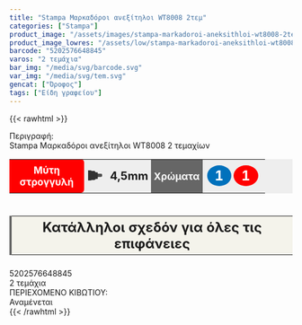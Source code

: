 ```yaml
---
title: "Stampa Μαρκαδόροι ανεξίτηλοι WT8008 2τεμ"
categories: ["Stampa"]
product_image: "/assets/images/stampa-markadoroi-aneksithloi-wt8008-2tem.jpg"
product_image_lowres: "/assets/low/stampa-markadoroi-aneksithloi-wt8008-2tem.jpg"
barcode: "5202576648845"
varos: "2 τεμάχια"
bar_img: "/media/svg/barcode.svg"
var_img: "/media/svg/tem.svg"
gencat: ["Όροφος"]
tags: ["Είδη γραφείου"]
---
```

{{< rawhtml >}}
<style>.miti{width:40%;}.mcolor{width: 35%;}.kapaki{width: 30%;flex-wrap:unset;}.mitit{display: flex;}.miti, .mcolor{background: #eee; border-collapse: collapse; vertical-align: middle; font-weight: bold;}.miti td:nth-child(1){background: red; color: #FFFFFF; padding: 5px; border-radius: 0 6px 6px 0; font-size: 13pt; text-align: center;}.miti td:nth-child(3){font-weight: bold; padding: 5px; font-size: 15pt;}.miti svg{margin-left: -1px; vertical-align:middle; width: 50px;}.miti td, .mcolor td, .kapaki td{height:60px;}.mcolor td:nth-child(1){background: #666; color: #FFFFFF;padding: 5px; text-align: center; font-size: 13pt}.mcolor span{padding: 4px 14px; background: red; margin-left: 0px; border-radius: 50%; font-size: 18pt; color: white; vertical-align: inherit;}.mcolor span:nth-child(2){margin-left: 4px; margin-right: 4px;}.mcolor{text-align: center;}.mcolor span:nth-child(1){background: #0071bc;}.mcolor span:nth-child(3){background: #666;}.kapaki{border-collapse: collapse; vertical-align: middle; background: #F4F3EB; font-weight: bold; border-left: 4px solid #666;}.kapaki td{padding: 5px 8px; text-align: center;}.kapaki svg{width: 90px; vertical-align:middle;}@media only screen and (max-width: 1088px){.mitit{flex-basis: 50%; flex-wrap: wrap;}.miti, .mcolor{width: 50%;}.kapaki{width: 100%; font-size: 18pt;}.kapaki svg{width: 130px;}}@media only screen and (max-width: 660px){.mitit{flex-basis: 100%; flex-wrap: wrap;}.miti, .mcolor{width: 100%; margin-bottom:5px;}.kapaki{width: 100%; font-size: 14pt;}.kapaki svg{width: 130px;}.miti td:nth-child(1), .mcolor td:nth-child(1) {width: 40%;}.kapaki td:nth-child(1) {text-align:center; font-size: 12pt;}}</style>

<div class="product"><div id="sistatika">Περιγραφή:</div><div class="alltext">Stampa Μαρκαδόροι ανεξίτηλοι WT8008 2 τεμαχίων</div>
<div class="mitit"><table class="miti"><tbody><tr><td>Μύτη στρογγυλή</td><td><svg viewBox="0 0 50 37"><style type="text/css">.ma0{fill:#4D4D4D;}.ma1{fill:#333333;}</style><defs></defs><g id="XMLID_1_"><path id="XMLID_3_" class="ma0" d="M44.6,23H33.4c-3,0-5.4-2.4-5.4-5.4v-0.2c0-3,2.4-5.4,5.4-5.4h11.2c3,0,5.4,2.4,5.4,5.4v0.2C50,20.6,47.6,23,44.6,23z"></path><path id="XMLID_2_" class="ma1" d="M27.1,7L24,4.3v-1C24,2.6,23.4,2,22.6,2H11V0H0v19.3V21v16h11v-3h11c0.8-0.2,2-1.5,2-1.5v0.2l3.1-2.7h4.7c1.2,0,2.2-1,2.2-2.2V22v-1.8v-11C34,8,33,7,31.8,7H27.1z"></path></g></svg></td><td>4,5mm</td></tr></tbody></table><table class="mcolor"><tbody><tr><td>Χρώματα</td><td><span>1</span><span>1</span></td></tr>
</tbody></table><table class="kapaki"><tbody><tr><td>Κατάλληλοι σχεδόν για όλες τις επιφάνειες</td></tr>
</tbody></table></div>
<div class="keno"></div><div id="barcode"><div id="barimage1"></div><span id="bartext">5202576648845</span></div><div id="varos"><div id="temimg"></div><span id="varostext">2 τεμάχια</span></div><div id="kivotio">ΠΕΡΙΕΧΟΜΕΝΟ ΚΙΒΩΤΙΟΥ:<br>Αναμένεται</div>
<div class="pimg"></div>
</div>
{{< /rawhtml >}}


